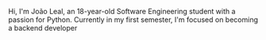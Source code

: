 Hi, I'm João Leal, an 18-year-old Software Engineering student with a passion for Python. 
Currently in my first semester, I'm focused on becoming a backend developer
